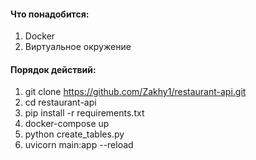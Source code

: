 #### Что понадобится:

1. Docker
2. Виртуальное окружение

#### Порядок действий:

1. git clone https://github.com/Zakhy1/restaurant-api.git
2. cd restaurant-api 
3. pip install -r requirements.txt
4. docker-compose up
5. python create_tables.py
6. uvicorn main:app --reload